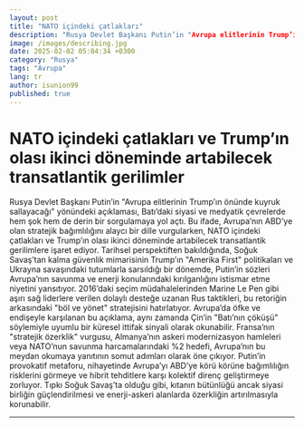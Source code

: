 ```yaml
---
layout: post
title: "NATO içindeki çatlakları"
description: "Rusya Devlet Başkanı Putin’in "Avrupa elitlerinin Trump’ın önünde kuyruk sallayacağı" yönündeki açıklaması, Batı’daki siyasi ve medyatik çevrelerde hem şok hem de derin bir sorgulamaya yol açtı."
image: /images/describing.jpg
date: 2025-02-02 05:04:34 +0300
category: "Rusya" 
tags: "Avrupa" 
lang: tr
author: isunion99
published: true
---
```


# **NATO içindeki çatlakları ve Trump’ın olası ikinci döneminde artabilecek transatlantik gerilimler**

Rusya Devlet Başkanı Putin’in "Avrupa elitlerinin Trump’ın önünde kuyruk sallayacağı" yönündeki açıklaması, Batı’daki siyasi ve medyatik çevrelerde hem şok hem de derin bir sorgulamaya yol açtı. Bu ifade, Avrupa’nın ABD’ye olan stratejik bağımlılığını alaycı bir dille vurgularken, NATO içindeki çatlakları ve Trump’ın olası ikinci döneminde artabilecek transatlantik gerilimlere işaret ediyor. Tarihsel perspektiften bakıldığında, Soğuk Savaş’tan kalma güvenlik mimarisinin Trump’ın "Amerika First" politikaları ve Ukrayna savaşındaki tutumlarla sarsıldığı bir dönemde, Putin’in sözleri Avrupa’nın savunma ve enerji konularındaki kırılganlığını istismar etme niyetini yansıtıyor. 2016’daki seçim müdahalelerinden Marine Le Pen gibi aşırı sağ liderlere verilen dolaylı desteğe uzanan Rus taktikleri, bu retoriğin arkasındaki "böl ve yönet" stratejisini hatırlatıyor. Avrupa’da öfke ve endişeyle karşılanan bu açıklama, aynı zamanda Çin’in "Batı’nın çöküşü" söylemiyle uyumlu bir küresel ittifak sinyali olarak okunabilir. Fransa’nın "stratejik özerklik" vurgusu, Almanya’nın askeri modernizasyon hamleleri veya NATO’nun savunma harcamalarındaki %2 hedefi, Avrupa’nın bu meydan okumaya yanıtının somut adımları olarak öne çıkıyor. Putin’in provokatif metaforu, nihayetinde Avrupa’yı ABD’ye körü körüne bağımlılığın risklerini görmeye ve hibrit tehditlere karşı kolektif direnç geliştirmeye zorluyor. Tıpkı Soğuk Savaş’ta olduğu gibi, kıtanın bütünlüğü ancak siyasi birliğin güçlendirilmesi ve enerji-askeri alanlarda özerkliğin artırılmasıyla korunabilir.


---